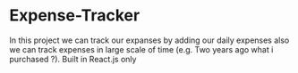 # Expense-Tracker
In this project we can track our expanses by adding our daily expenses also we can track expenses in large scale of time (e.g. Two years ago what i purchased ?). 
Built in React.js only
